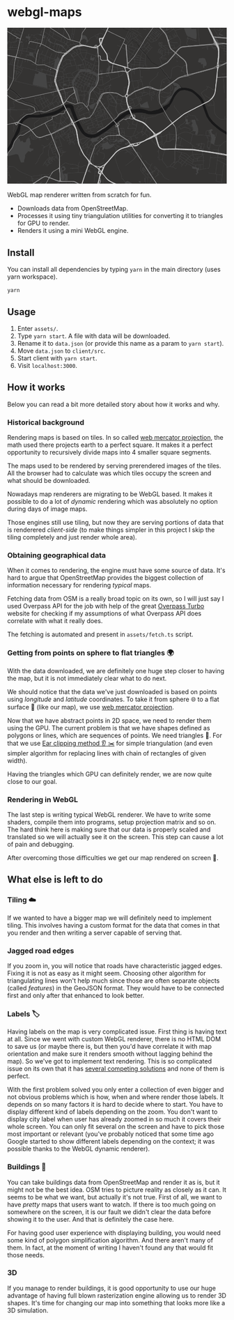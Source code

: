 # webgl-maps

![screenshot](screenshot.png)

WebGL map renderer written from scratch for fun.

- Downloads data from OpenStreetMap.
- Processes it using tiny triangulation utilities for converting it to triangles for GPU to render.
- Renders it using a mini WebGL engine.

## Install

You can install all dependencies by typing `yarn` in the main directory (uses yarn workspace).

```
yarn
```

## Usage

1. Enter `assets/`.
2. Type `yarn start`. A file with data will be downloaded.
3. Rename it to `data.json` (or provide this name as a param to `yarn start`).
4. Move `data.json` to `client/src`.
5. Start client with `yarn start`.
6. Visit `localhost:3000`.

## How it works

Below you can read a bit more detailed story about how it works and why.

### Historical background

Rendering maps is based on tiles. In so called [web mercator projection](https://tchayen.github.io/web-mercator-projection), the math used there projects earth to a perfect square. It makes it a perfect opportunity to recursively divide maps into 4 smaller square segments.

The maps used to be rendered by serving prerendered images of the tiles. All the browser had to calculate was which tiles occupy the screen and what should be downloaded.

Nowadays map renderers are migrating to be WebGL based. It makes it possible to do a lot of _dynamic_ rendering which was absolutely no option during days of image maps.

Those engines still use tiling, but now they are serving portions of data that is renderered _client-side_ (to make things simpler in this project I skip the tiling completely and just render whole area).

### Obtaining geographical data

When it comes to rendering, the engine must have some source of data. It's hard to argue that OpenStreetMap provides the biggest collection of information necessary for rendering _typical_ maps.

Fetching data from OSM is a really broad topic on its own, so I will just say I used Overpass API for the job with help of the great [Overpass Turbo](http://overpass-turbo.eu) website for checking if my assumptions of what Overpass API does correlate with what it really does.

The fetching is automated and present in `assets/fetch.ts` script.

### Getting from points on sphere to flat triangles :earth_africa:

With the data downloaded, we are definitely one huge step closer to having the map, but it is not immediately clear what to do next.

We should notice that the data we've just downloaded is based on points using _longitude_ and _latitude_ coordinates. To take it from sphere :globe_with_meridians: to a flat surface :pencil: (like our map), we use [web mercator projection](https://tchayen.github.io/web-mercator-projection).

Now that we have abstract points in 2D space, we need to render them using the GPU. The current problem is that we have shapes defined as polygons or lines, which are sequences of points. We need triangles :small_red_triangle:. For that we use [Ear clipping method :ear: :scissors:](https://en.wikipedia.org/wiki/Polygon_triangulation) for simple triangulation (and even simpler algorithm for replacing lines with chain of rectangles of given width).

Having the triangles which GPU can definitely render, we are now quite close to our goal.

### Rendering in WebGL

The last step is writing typical WebGL renderer. We have to write some shaders, compile them into programs, setup projection matrix and so on. The hard think here is making sure that our data is properly scaled and translated so we will actually see it on the screen. This step can cause a lot of pain and debugging.

After overcoming those difficulties we get our map rendered on screen :tada:.

## What else is left to do

### Tiling :cloud:

If we wanted to have a bigger map we will definitely need to implement tiling. This involves having a custom format for the data that comes in that you render and then writing a server capable of serving that.

### Jagged road edges

If you zoom in, you will notice that roads have characteristic jagged edges. Fixing it is not as easy as it might seem. Choosing other algorithm for triangulating lines won't help much since those are often separate objects (called _features_) in the GeoJSON format. They would have to be connected first and only after that enhanced to look better.

### Labels :label:

Having labels on the map is very complicated issue. First thing is having text at all. Since we went with custom WebGL renderer, there is no HTML DOM to save us (or maybe there is, but then you'd have correlate it with map orientation and make sure it renders smooth without lagging behind the map). So we've got to implement text rendering. This is so complicated issue on its own that it has [several competing solutions](https://stackoverflow.com/questions/25956272/better-quality-text-in-webgl) and none of them is perfect.

With the first problem solved you only enter a collection of even bigger and not obvious problems which is how, when and where render those labels. It depends on so many factors it is hard to decide where to start. You have to display different kind of labels depending on the zoom. You don't want to display city label when user has already zoomed in so much it covers their whole screen. You can only fit several on the screen and have to pick those most important or relevant (you've probably noticed that some time ago Google started to show different labels depending on the context; it was possible thanks to the WebGL dynamic renderer).

### Buildings :house_with_garden:

You can take buildings data from OpenStreetMap and render it as is, but it might not be the best idea. OSM tries to picture reality as closely as it can. It seems to be what we want, but actually it's not true. First of all, we want to have _pretty_ maps that users want to watch. If there is too much going on somewhere on the screen, it is our fault we didn't clear the data before showing it to the user. And that is definitely the case here.

For having good user experience with displaying building, you would need some kind of polygon simplification algorithm. And there aren't many of them. In fact, at the moment of writing I haven't found any that would fit those needs.

### 3D

If you manage to render buildings, it is good opportunity to use our huge advantage of having full blown rasterization engine allowing us to render 3D shapes. It's time for changing our map into something that looks more like a 3D simulation.
